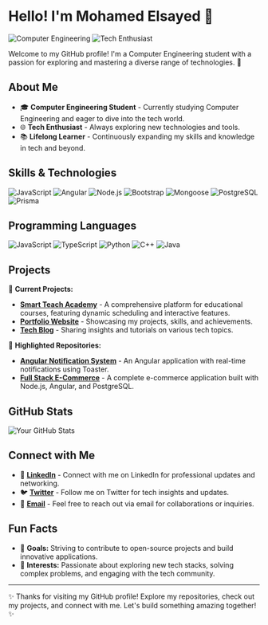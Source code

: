 # Hello! I'm Mohamed Elsayed 👋

![Computer Engineering](https://img.shields.io/badge/Computer%20Engineering-%E2%9C%94-green?style=flat-square)
![Tech Enthusiast](https://img.shields.io/badge/Tech%20Enthusiast-%F0%9F%91%8C-blue?style=flat-square)

Welcome to my GitHub profile! I'm a Computer Engineering student with a passion for exploring and mastering a diverse range of technologies. 🚀

## About Me

- 🎓 **Computer Engineering Student** - Currently studying Computer Engineering and eager to dive into the tech world.
- 🌐 **Tech Enthusiast** - Always exploring new technologies and tools.
- 📚 **Lifelong Learner** - Continuously expanding my skills and knowledge in tech and beyond.

## Skills & Technologies

![JavaScript](https://img.shields.io/badge/JavaScript-%F0%9F%92%BB-yellow?style=flat-square)
![Angular](https://img.shields.io/badge/Angular-%E2%9C%94-red?style=flat-square)
![Node.js](https://img.shields.io/badge/Node.js-%F0%9F%8F%89-green?style=flat-square)
![Bootstrap](https://img.shields.io/badge/Bootstrap-%F0%9F%8F%AB-blue?style=flat-square)
![Mongoose](https://img.shields.io/badge/Mongoose-%E2%9C%94-blue?style=flat-square)
![PostgreSQL](https://img.shields.io/badge/PostgreSQL-%E2%9C%94-orange?style=flat-square)
![Prisma](https://img.shields.io/badge/Prisma-%E2%9C%94-blue?style=flat-square)

## Programming Languages

![JavaScript](https://img.shields.io/badge/JavaScript-%E2%9C%94-yellow?style=flat-square)
![TypeScript](https://img.shields.io/badge/TypeScript-%E2%9C%94-blue?style=flat-square)
![Python](https://img.shields.io/badge/Python-%E2%9C%94-yellow?style=flat-square)
![C++](https://img.shields.io/badge/C++-%E2%9C%94-blue?style=flat-square)
![Java](https://img.shields.io/badge/Java-%E2%9C%94-red?style=flat-square)

## Projects

🔭 **Current Projects:**
- **[Smart Teach Academy](https://github.com/MohamedElsaeed424/smart-teach-academy)** - A comprehensive platform for educational courses, featuring dynamic scheduling and interactive features.
- **[Portfolio Website](https://github.com/MohamedElsaeed424/portfolio)** - Showcasing my projects, skills, and achievements.
- **[Tech Blog](https://github.com/MohamedElsaeed424/tech-blog)** - Sharing insights and tutorials on various tech topics.

🌟 **Highlighted Repositories:**
- **[Angular Notification System](https://github.com/MohamedElsaeed424/angular-notification-system)** - An Angular application with real-time notifications using Toaster.
- **[Full Stack E-Commerce](https://github.com/MohamedElsaeed424/full-stack-ecommerce)** - A complete e-commerce application built with Node.js, Angular, and PostgreSQL.

## GitHub Stats

![Your GitHub Stats](https://github-readme-stats.vercel.app/api?username=MohamedElsaeed424&show_icons=true&hide_title=true&hide=prs&count_private=true&include_all_commits=true&hide_rank=true&theme=radical)

## Connect with Me

- 💼 **[LinkedIn](https://www.linkedin.com/in/mohamed-elsayed)** - Connect with me on LinkedIn for professional updates and networking.
- 🐦 **[Twitter](https://twitter.com/MohamedElsaeed)** - Follow me on Twitter for tech insights and updates.
- 📧 **[Email](mailto:mohamed.elsayed@example.com)** - Feel free to reach out via email for collaborations or inquiries.

## Fun Facts

- 🎯 **Goals:** Striving to contribute to open-source projects and build innovative applications.
- 🧩 **Interests:** Passionate about exploring new tech stacks, solving complex problems, and engaging with the tech community.

---

✨ Thanks for visiting my GitHub profile! Explore my repositories, check out my projects, and connect with me. Let's build something amazing together! ✨
